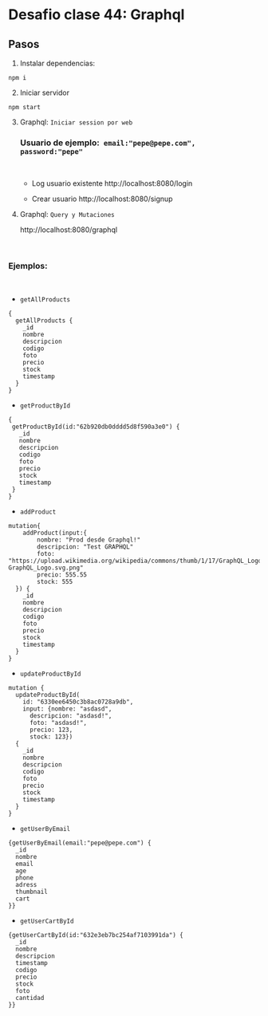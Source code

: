 # Desafio clase 44: Graphql

## Pasos
1) Instalar dependencias:
````
npm i
````

2) Iniciar servidor
````
npm start
````

3) Graphql: ``Iniciar session por web``
    ### Usuario de ejemplo:`` email:"pepe@pepe.com", password:"pepe"``
    
    <br>

    *    Log usuario existente
        http://localhost:8080/login


    *    Crear usuario
        http://localhost:8080/signup

4) Graphql: ``Query y Mutaciones``

    http://localhost:8080/graphql

    <br>

 ### Ejemplos:

<br>

*   ``getAllProducts``
```
{
  getAllProducts {
    _id
    nombre
    descripcion
    codigo
    foto
    precio
    stock
    timestamp
  }
}
````

*   ``getProductById``
````
{
 getProductById(id:"62b920db0dddd5d8f590a3e0") {
   _id
   nombre
   descripcion
   codigo
   foto
   precio
   stock
   timestamp
 }
}
````
*   ``addProduct``
````
mutation{
    addProduct(input:{
        nombre: "Prod desde Graphql!"
        descripcion: "Test GRAPHQL"
        foto: "https://upload.wikimedia.org/wikipedia/commons/thumb/1/17/GraphQL_Logo.svg/800px-GraphQL_Logo.svg.png"
        precio: 555.55
        stock: 555
  }) {
    _id
    nombre
    descripcion
    codigo
    foto
    precio
    stock
    timestamp
  }
}

````
*   ``updateProductById``
````
mutation {
  updateProductById(
    id: "6330ee6450c3b8ac0728a9db",
    input: {nombre: "asdasd",
      descripcion: "asdasd!",
      foto: "asdasd!",
      precio: 123,
      stock: 123})
  {
    _id
    nombre
    descripcion
    codigo
    foto
    precio
    stock
    timestamp
  }
}
````
*   ``getUserByEmail``
````
{getUserByEmail(email:"pepe@pepe.com") {
  _id
  nombre
  email
  age
  phone
  adress
  thumbnail
  cart
}}
`````
*   ``getUserCartById``
````
{getUserCartById(id:"632e3eb7bc254af7103991da") {
  _id
  nombre
  descripcion
  timestamp
  codigo
  precio
  stock
  foto
  cantidad
}}

````